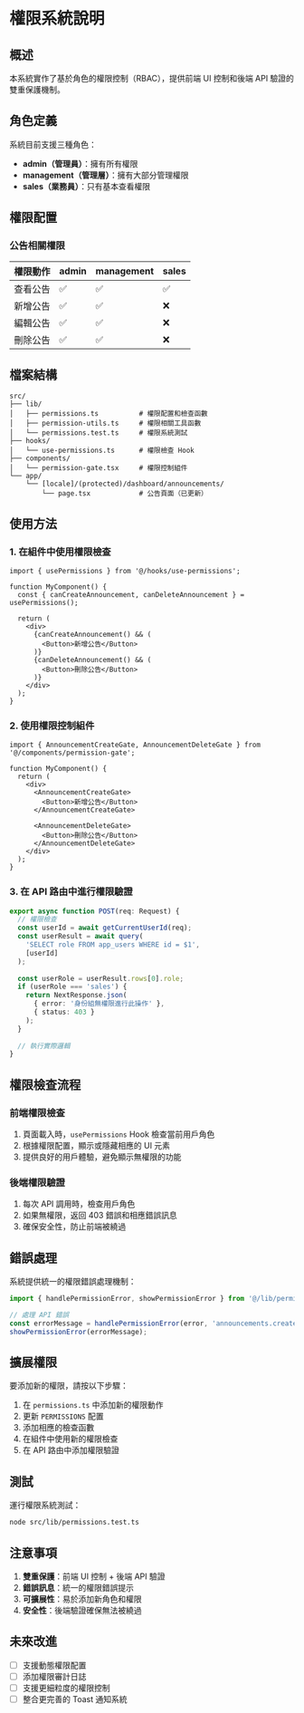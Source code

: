 # 權限系統說明

## 概述

本系統實作了基於角色的權限控制（RBAC），提供前端 UI 控制和後端 API 驗證的雙重保護機制。

## 角色定義

系統目前支援三種角色：

- **admin（管理員）**：擁有所有權限
- **management（管理層）**：擁有大部分管理權限
- **sales（業務員）**：只有基本查看權限

## 權限配置

### 公告相關權限

| 權限動作 | admin | management | sales |
|---------|-------|------------|-------|
| 查看公告 | ✅ | ✅ | ✅ |
| 新增公告 | ✅ | ✅ | ❌ |
| 編輯公告 | ✅ | ✅ | ❌ |
| 刪除公告 | ✅ | ✅ | ❌ |

## 檔案結構

```
src/
├── lib/
│   ├── permissions.ts          # 權限配置和檢查函數
│   ├── permission-utils.ts     # 權限相關工具函數
│   └── permissions.test.ts     # 權限系統測試
├── hooks/
│   └── use-permissions.ts      # 權限檢查 Hook
├── components/
│   └── permission-gate.tsx     # 權限控制組件
└── app/
    └── [locale]/(protected)/dashboard/announcements/
        └── page.tsx            # 公告頁面（已更新）
```

## 使用方法

### 1. 在組件中使用權限檢查

```tsx
import { usePermissions } from '@/hooks/use-permissions';

function MyComponent() {
  const { canCreateAnnouncement, canDeleteAnnouncement } = usePermissions();
  
  return (
    <div>
      {canCreateAnnouncement() && (
        <Button>新增公告</Button>
      )}
      {canDeleteAnnouncement() && (
        <Button>刪除公告</Button>
      )}
    </div>
  );
}
```

### 2. 使用權限控制組件

```tsx
import { AnnouncementCreateGate, AnnouncementDeleteGate } from '@/components/permission-gate';

function MyComponent() {
  return (
    <div>
      <AnnouncementCreateGate>
        <Button>新增公告</Button>
      </AnnouncementCreateGate>
      
      <AnnouncementDeleteGate>
        <Button>刪除公告</Button>
      </AnnouncementDeleteGate>
    </div>
  );
}
```

### 3. 在 API 路由中進行權限驗證

```typescript
export async function POST(req: Request) {
  // 權限檢查
  const userId = await getCurrentUserId(req);
  const userResult = await query(
    'SELECT role FROM app_users WHERE id = $1',
    [userId]
  );
  
  const userRole = userResult.rows[0].role;
  if (userRole === 'sales') {
    return NextResponse.json(
      { error: '身份組無權限進行此操作' },
      { status: 403 }
    );
  }
  
  // 執行實際邏輯
}
```

## 權限檢查流程

### 前端權限檢查
1. 頁面載入時，`usePermissions` Hook 檢查當前用戶角色
2. 根據權限配置，顯示或隱藏相應的 UI 元素
3. 提供良好的用戶體驗，避免顯示無權限的功能

### 後端權限驗證
1. 每次 API 調用時，檢查用戶角色
2. 如果無權限，返回 403 錯誤和相應錯誤訊息
3. 確保安全性，防止前端被繞過

## 錯誤處理

系統提供統一的權限錯誤處理機制：

```typescript
import { handlePermissionError, showPermissionError } from '@/lib/permission-utils';

// 處理 API 錯誤
const errorMessage = handlePermissionError(error, 'announcements.create');
showPermissionError(errorMessage);
```

## 擴展權限

要添加新的權限，請按以下步驟：

1. 在 `permissions.ts` 中添加新的權限動作
2. 更新 `PERMISSIONS` 配置
3. 添加相應的檢查函數
4. 在組件中使用新的權限檢查
5. 在 API 路由中添加權限驗證

## 測試

運行權限系統測試：

```bash
node src/lib/permissions.test.ts
```

## 注意事項

1. **雙重保護**：前端 UI 控制 + 後端 API 驗證
2. **錯誤訊息**：統一的權限錯誤提示
3. **可擴展性**：易於添加新角色和權限
4. **安全性**：後端驗證確保無法被繞過

## 未來改進

- [ ] 支援動態權限配置
- [ ] 添加權限審計日誌
- [ ] 支援更細粒度的權限控制
- [ ] 整合更完善的 Toast 通知系統
